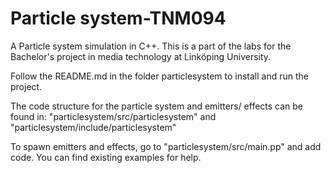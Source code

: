 # Particle system-TNM094
A Particle system simulation in C++. This is a part of the labs for the Bachelor's project in media technology at Linköping University.

Follow the README.md in the folder particlesystem to install and run the project.

The code structure for the particle system and emitters/ effects can be found in:
"particlesystem/src/particlesystem"
and
"particlesystem/include/particlesystem"

To spawn emitters and effects, go to "particlesystem/src/main.pp" and add code. You can find existing examples for help.
